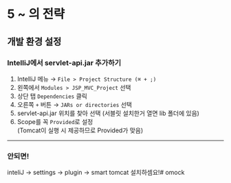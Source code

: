 # 5 ~ 의 전략


## 개발 환경 설정

### IntelliJ에서 servlet-api.jar 추가하기

1. IntelliJ 메뉴 → `File > Project Structure (⌘ + ;)`
2. 왼쪽에서 `Modules > JSP_MVC_Project` 선택
3. 상단 탭 `Dependencies` 클릭
4. 오른쪽 `+` 버튼 → `JARs or directories` 선택
5. servlet-api.jar 위치를 찾아 선택 (서블릿 설치한거 열면 lib 폴더에 있음)
6. Scope를 꼭 `Provided`로 설정  
   (Tomcat이 실행 시 제공하므로 Provided가 맞음)

---

### 안되면!
inteliJ -> settings -> plugin -> smart tomcat 설치하셈요!# omock
